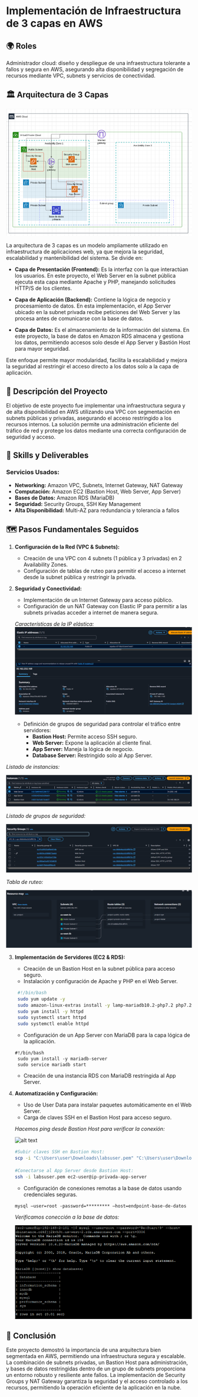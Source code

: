 





























# Implementación de Infraestructura de 3 capas en AWS

## 🌍 Roles
Administrador cloud:  diseño y despliegue de una infraestructura tolerante a fallos y segura en AWS, asegurando alta disponibilidad y segregación de recursos mediante VPC, subnets y servicios de conectividad.

## 🏛️ Arquitectura de 3 Capas
![alt text](/Arquitectura3capas/img/image-7.png)

La arquitectura de 3 capas es un modelo ampliamente utilizado en infraestructura de aplicaciones web, ya que mejora la seguridad, escalabilidad y mantenibilidad del sistema. Se divide en:

- **Capa de Presentación (Frontend):** Es la interfaz con la que interactúan los usuarios. En este proyecto, el Web Server en la subnet pública ejecuta esta capa mediante Apache y PHP, manejando solicitudes HTTP/S de los clientes.

- **Capa de Aplicación (Backend):** Contiene la lógica de negocio y procesamiento de datos. En esta implementación, el App Server ubicado en la subnet privada recibe peticiones del Web Server y las procesa antes de comunicarse con la base de datos.

- **Capa de Datos:** Es el almacenamiento de la información del sistema. En este proyecto, la base de datos en Amazon RDS almacena y gestiona los datos, permitiendo accesos solo desde el App Server y Bastión Host para mayor seguridad.

Este enfoque permite mayor modularidad, facilita la escalabilidad y mejora la seguridad al restringir el acceso directo a los datos solo a la capa de aplicación.


## 🚀 Descripción del Proyecto
El objetivo de este proyecto fue implementar una infraestructura segura y de alta disponibilidad en AWS utilizando una VPC con segmentación en subnets públicas y privadas, asegurando el acceso restringido a los recursos internos. La solución permite una administración eficiente del tráfico de red y protege los datos mediante una correcta configuración de seguridad y acceso.

## 🔧 Skills y Deliverables
### **Servicios Usados:**
- **Networking:** Amazon VPC, Subnets, Internet Gateway, NAT Gateway
- **Computación:** Amazon EC2 (Bastion Host, Web Server, App Server)
- **Bases de Datos:** Amazon RDS (MariaDB)
- **Seguridad:** Security Groups, SSH Key Management
- **Alta Disponibilidad:** Multi-AZ para redundancia y tolerancia a fallos

## 🗺️ Pasos Fundamentales Seguidos
1. **Configuración de la Red (VPC & Subnets):**  
   - Creación de una VPC con 4 subnets (1 pública y 3 privadas) en 2 Availability Zones.
   - Configuración de tablas de ruteo para permitir el acceso a internet desde la subnet pública y restringir la privada.

   
2. **Seguridad y Conectividad:**  
   - Implementación de un Internet Gateway para acceso público.
   - Configuración de un NAT Gateway con Elastic IP para permitir a las subnets 
   privadas acceder a internet de manera segura.

   *Características de la IP elástica:*
![alt text](/Arquitectura3capas//img/image-6.png)

   
   - Definición de grupos de seguridad para controlar el tráfico entre servidores:
     - **Bastion Host:** Permite acceso SSH seguro.
     - **Web Server:** Expone la aplicación al cliente final.
     - **App Server:** Maneja la lógica de negocio.
     - **Database Server:** Restringido solo al App Server.

*Listado de instancias:*

![alt text](/Arquitectura3capas//img/image-4.png)

*Listado de grupos de seguridad:*

![alt text](/Arquitectura3capas//img/image-5.png)

 *Tabla de ruteo:*

![alt text](/Arquitectura3capas/img/image.png)
  


3. **Implementación de Servidores (EC2 & RDS):**  
   - Creación de un Bastion Host en la subnet pública para acceso seguro.
   - Instalación y configuración de Apache y PHP en el Web Server.
   ````bash
    #!/bin/bash
    sudo yum update -y
    sudo amazon-linux-extras install -y lamp-mariadb10.2-php7.2 php7.2
    sudo yum install -y httpd
    sudo systemctl start httpd 
    sudo systemctl enable httpd
    ````
   - Configuración de un App Server con MariaDB para la capa lógica de la aplicación.
   ```` 
   #!/bin/bash
    sudo yum install -y mariadb-server
    sudo service mariadb start 
   ```` 
   - Creación de una instancia RDS con MariaDB restringida al App Server.
   
4. **Automatización y Configuración:**  
   - Uso de User Data para instalar paquetes automáticamente en el Web Server.
   - Carga de claves SSH en el Bastion Host para acceso seguro.

   *Hacemos ping desde Bastion Host para verificar la conexión:*

   ![alt text](/Arquitectura3capas//img/image-2.png)
 

   ````bash
   #Subir claves SSH en Bastion Host:
   scp -i "C:\Users\user\Downloads\labsuser.pem" "C:\Users\user\Downloads\labsuser.pem" ec2-user@ip-pública-bastionHost:/home/ec2-user/

   #Conectarse al App Server desde Bastion Host:
   ssh -i labsuser.pem ec2-user@ip-privada-app-server
   ````
   - Configuración de conexiones remotas a la base de datos usando credenciales seguras.

   ````
   mysql –user=root -password=********* –host=endpoint-base-de-datos
   ```` 
   *Verificamos conección a la base de datos:*

   ![alt text](/Arquitectura3capas//img/image-3.png)

## 📌 Conclusión
Este proyecto demostró la importancia de una arquitectura bien segmentada en AWS, permitiendo una infraestructura segura y escalable. La combinación de subnets privadas, un Bastion Host para administración, y bases de datos restringidas dentro de un grupo de subnets proporciona un entorno robusto y resiliente ante fallos. La implementación de Security Groups y NAT Gateway garantiza la seguridad y el acceso controlado a los recursos, permitiendo la operación eficiente de la aplicación en la nube.


